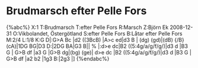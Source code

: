 # Brudmarsch efter Pelle Fors

{%abc%}
X:1
T:Brudmarsch
T:efter Pelle Fors
R:Marsch
Z:Björn Ek 2008-12-31
O:Vikbolandet, Östergötland
S:efter Pelle Fors
B:Låtar efter Pelle Fors
M:2/4
L:1/8
K:G
D|:G>A Bc |d2 ((3BcB)   |A>c ed|d3 B |
(dg) (gd)|(dB) {/B}(cA)|1DG BG|D3 D:|2DG BA|G3 B||
%
|:d>e dc|B2 ((5:4g/a/g/f/g/)|d3 d  |B3 G |
G>B df  |a3 G               |G>B dg|(bg) (ge)|
d>e dc  |B2 ((5:4g/a/g/f/g/)|d3 d  |B3 G |
G>B df  |a2 b2              |1g3 B:|2g3  |]
{%endabc%}

